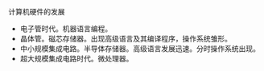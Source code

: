 ---
---

计算机硬件的发展

- 电子管时代。机器语言编程。
- 晶体管。磁芯存储器。出现高级语言及其编译程序，操作系统雏形。
- 中小规模集成电路。半导体存储器。高级语言发展迅速。分时操作系统出现。
- 超大规模集成电路时代。微处理器。